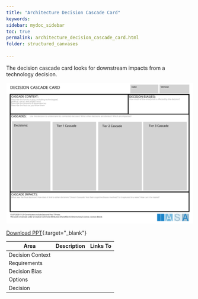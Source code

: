 ```yaml
---
title: "Architecture Decision Cascade Card"
keywords: 
sidebar: mydoc_sidebar
toc: true
permalink: architecture_decision_cascade_card.html
folder: structured_canvases

---
```


The decision cascade card looks for downstream impacts from a technology decision.

![image001](media/architecture_decision_cascade_card.svg)

[Download PPT](media/ppt/architecture_decision_cascade_card.ppt){:target="_blank"}

| Area | Description | Links To |
| --- | --- | --- |
| Decision Context |   |   |
| Requirements |   |   |
| Decision Bias |   |   |
| Options |   |   |
| Decision |   |   |


